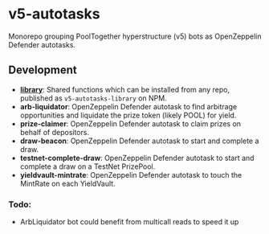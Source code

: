 # v5-autotasks

Monorepo grouping PoolTogether hyperstructure (v5) bots as OpenZeppelin Defender autotasks.

## Development

- **[library](./packages/library)**: Shared functions which can be installed from any repo, published as `v5-autotasks-library` on NPM.
- **arb-liquidator**: OpenZeppelin Defender autotask to find arbitrage opportunities and liquidate the prize token (likely POOL) for yield.
- **prize-claimer**: OpenZeppelin Defender autotask to claim prizes on behalf of depositors.
- **draw-beacon**: OpenZeppelin Defender autotask to start and complete a draw.
- **testnet-complete-draw**: OpenZeppelin Defender autotask to start and complete a draw on a TestNet PrizePool.
- **yieldvault-mintrate**: OpenZeppelin Defender autotask to touch the MintRate on each YieldVault.

### Todo:

- ArbLiquidator bot could benefit from multicall reads to speed it up
